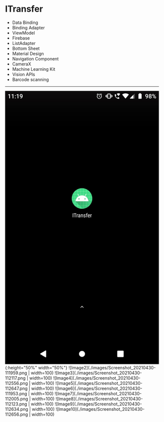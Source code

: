 # ITransfer

* Data Binding
* Binding Adapter
* ViewModel
* Firebase
* ListAdapter
* Bottom Sheet
* Material Design
* Navigation Component
* CameraX
* Machine Learning Kit
* Vision APIs
* Barcode scanning

---

![Image1](./images/Screenshot_20210430-111946.png){:height="50%" width="50%"}
![Image2](./images/Screenshot_20210430-111959.png | width=100)
![Image3](./images/Screenshot_20210430-112117.png | width=100)
![Image4](./images/Screenshot_20210430-112556.png | width=100)
![Image5](./images/Screenshot_20210430-112647.png | width=100)
![Image6](./images/Screenshot_20210430-111953.png | width=100)
![Image7](./images/Screenshot_20210430-112005.png | width=100)
![Image8](./images/Screenshot_20210430-112123.png | width=100)
![Image9](./images/Screenshot_20210430-112634.png | width=100)
![Image10](./images/Screenshot_20210430-112656.png | width=100)
